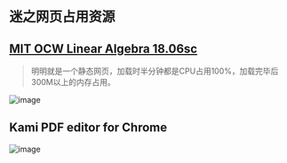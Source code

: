 # `迷之网页占用资源`

## [MIT OCW Linear Algebra 18.06sc](https://ocw.mit.edu/courses/mathematics/18-06sc-linear-algebra-fall-2011/resource-index/)
> 明明就是一个静态网页，加载时半分钟都是CPU占用100%，加载完毕后300M以上的内存占用。

![image](https://user-images.githubusercontent.com/14041622/39461544-13e0cefe-4d3e-11e8-99cd-06d2f76f8329.png)


## Kami PDF editor for Chrome
![image](https://user-images.githubusercontent.com/14041622/39662414-aa24dcb8-5093-11e8-8c0c-1bdb1d7c0ae9.png)
